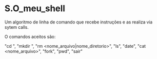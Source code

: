# S.O_meu_shell

Um algoritmo de linha de comando que recebe instruções e as realiza via sytem calls.

O comandos aceitos são:

"cd <diretorio>",
"mkdir <nome>",
"rm <nome_arquivo|nome_diretorio>",
"ls",
"date",
"cat <nome_arquivo>",
"fork", 
"pwd", 
"sair"
